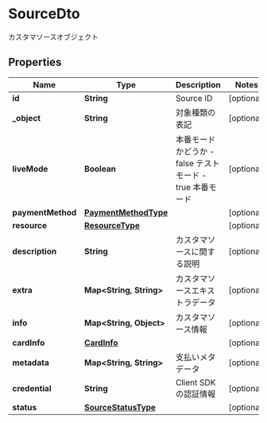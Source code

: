 

# SourceDto

カスタマソースオブジェクト
## Properties

Name | Type | Description | Notes
------------ | ------------- | ------------- | -------------
**id** | **String** | Source ID |  [optional]
**_object** | **String** | 対象種類の表記 |  [optional]
**liveMode** | **Boolean** | 本番モードかどうか - false テストモード - true 本番モード  |  [optional]
**paymentMethod** | [**PaymentMethodType**](PaymentMethodType.md) |  |  [optional]
**resource** | [**ResourceType**](ResourceType.md) |  |  [optional]
**description** | **String** | カスタマソースに関する説明 |  [optional]
**extra** | **Map&lt;String, String&gt;** | カスタマソースエキストラデータ |  [optional]
**info** | **Map&lt;String, Object&gt;** | カスタマソース情報 |  [optional]
**cardInfo** | [**CardInfo**](CardInfo.md) |  |  [optional]
**metadata** | **Map&lt;String, String&gt;** | 支払いメタデータ |  [optional]
**credential** | **String** | Client SDK の認証情報 |  [optional]
**status** | [**SourceStatusType**](SourceStatusType.md) |  |  [optional]



